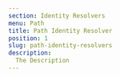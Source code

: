 ```yaml
---
section: Identity Resolvers
menu: Path
title: Path Identity Resolver
position: 1
slug: path-identity-resolvers
description: 
  The Description
---
```

